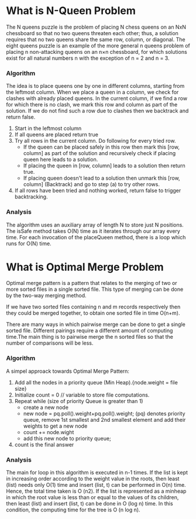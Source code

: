 # What is N-Queen Problem
The N queens puzzle is the problem of placing N chess queens on an NxN chessboard so that no two queens threaten each other; thus, a solution requires that no two queens share the same row, column, or diagonal. The eight queens puzzle is an example of the more general n queens problem of placing n non-attacking queens on an n×n chessboard, for which solutions exist for all natural numbers n with the exception of n = 2 and n = 3.

### Algorithm
The idea is to place queens one by one in different columns, starting from the leftmost column. When we place a queen in a column, we check for clashes with already placed queens. In the current column, if we find a row for which there is no clash, we mark this row and column as part of the solution. If we do not find such a row due to clashes then we backtrack and return false.

1) Start in the leftmost column
2) If all queens are placed
    return true
3) Try all rows in the current column. 
   Do following for every tried row.
    * If the queen can be placed safely in this row 
       then mark this [row, column] as part of the 
       solution and recursively check if placing
       queen here leads to a solution.
    * If placing the queen in [row, column] leads to
       a solution then return true.
    * If placing queen doesn't lead to a solution then
       unmark this [row, column] (Backtrack) and go to 
       step (a) to try other rows.
3) If all rows have been tried and nothing worked,
   return false to trigger backtracking.

### Analysis
The algorithm uses an auxiliary array of length N to store just N positions. The isSafe method takes O(N) time as it iterates through our array every time. For each invocation of the placeQueen method, there is a loop which runs for O(N) time.

# What is Optimal Merge Problem
Optimal merge pattern is a pattern that relates to the merging of two or more sorted files in a single sorted file. This type of merging can be done by the two-way merging method.

If we have two sorted files containing n and m records respectively then they could be merged together, to obtain one sorted file in time O(n+m).

There are many ways in which pairwise merge can be done to get a single sorted file. Different pairings require a different amount of computing time.The main thing is to pairwise merge the n sorted files so that the number of comparisons will be less.

### Algorithm
A simpel approack towards Optimal Merge Pattern: 
1. Add all the nodes in a priority queue (Min Heap).{node.weight = file size}
2. Initialize count = 0 // variable to store file computations.
3. Repeat while (size of priority Queue is greater than 1)
    * create a new node
    * new node = pq.poll().weight+pq.poll().weight; (pq) denotes priority queue, remove 1st smallest and 2nd smallest element and add their weights to get a new node
    * count += node.wight
    * add this new node to priority queue;
4. count is the final answer

### Analysis
The main for loop in this algorithm is executed in n-1 times. If the list is kept in increasing order according to the weight value in the roots, then least (list) needs only O(1) time and insert (list, t) can be performed in O(n) time. Hence, the total time taken is O (n2). If the list is represented as a minheap in which the root value is less than or equal to the values of its children, then least (list) and insert (list, t) can be done in O (log n) time. In this condition, the computing time for the tree is O (n log n).